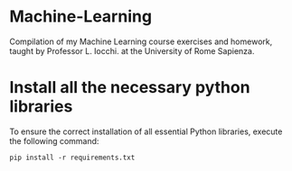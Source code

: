 # Machine-Learning
Compilation of my Machine Learning course exercises and homework, taught by Professor L. Iocchi. at the University of Rome Sapienza.



# Install all the necessary python libraries
To ensure the correct installation of all essential Python libraries, execute the following command:

`pip install -r requirements.txt`

